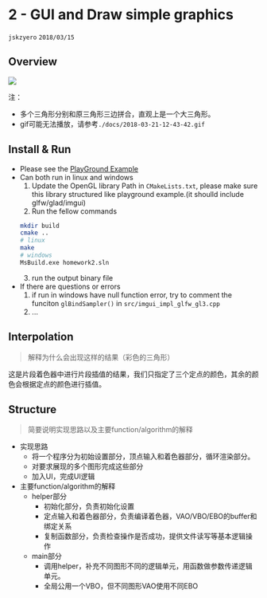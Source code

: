 # 2 - GUI and Draw simple graphics
`jskzyero` `2018/03/15`

## Overview

![](./docs/2018-03-21-12-43-42.gif)

注：
+ 多个三角形分别和原三角形三边拼合，直观上是一个大三角形。
+ gif可能无法播放，请参考`./docs/2018-03-21-12-43-42.gif`

## Install & Run

+ Please see the [PlayGround Example](https://github.com/jskyzero/Computer-Graphics/tree/master/projects/OpenGL-Playground)
+ Can both run in linux and windows
  1. Update the OpenGL library Path in `CMakeLists.txt`, please make sure this library structured like playground example.(it shoulld include glfw/glad/imgui)
  2. Run the fellow commands
    ```Bash
    mkdir build
    cmake ..
    # linux
    make
    # windows
    MsBuild.exe homework2.sln
    ```
  3. run the output binary file
+ If there are questions or errors
  1. if run in windows have null function error, try to comment the funciton `glBindSampler()` in `src/imgui_impl_glfw_gl3.cpp`
  2. ...

## Interpolation
> 解释为什么会出现这样的结果（彩色的三角形）

这是片段着色器中进行片段插值的结果，我们只指定了三个定点的颜色，其余的颜色会根据定点的颜色进行插值。

## Structure
> 简要说明实现思路以及主要function/algorithm的解释

+ 实现思路
  + 将一个程序分为初始设置部分，顶点输入和着色器部分，循环渲染部分。
  + 对要求展现的多个图形完成这些部分
  + 加入UI，完成UI逻辑
+ 主要function/algorithm的解释
  + helper部分
    + 初始化部分，负责初始化设置
    + 定点输入和着色器部分，负责编译着色器，VAO/VBO/EBO的buffer和绑定关系
    + 复制函数部分，负责检查操作是否成功，提供文件读写等基本逻辑操作
  + main部分
    + 调用helper，补充不同图形不同的逻辑单元，用函数做参数传递逻辑单元。
    + 全局公用一个VBO，但不同图形VAO使用不同EBO
